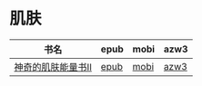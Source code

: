 # 肌肤

| 书名 | epub | mobi | azw3 |
| --- | --- | --- | --- |
| [神奇的肌肤能量书Ⅱ](http://ct.dalanmei.com/f/31084289-571877565-e67231) | [epub](http://ct.dalanmei.com/f/31084289-571877565-e67231) | [mobi](http://ct.dalanmei.com/f/31084289-571551704-50c5cb) | [azw3](http://ct.dalanmei.com/f/31084289-572202298-31c5ac) |
